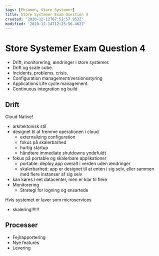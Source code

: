 ```yaml
---
tags: [Eksamen, Store Systemer]
title: Store Systemer Exam Question 4
created: '2020-12-12T07:52:57.953Z'
modified: '2020-12-14T12:25:56.462Z'
---
```


# Store Systemer Exam Question 4
- Drift, monitorering, ændringer i store systemer.
- Drift og scale cube.
- Incidents, problems, crisis.
- Configuration management/versionsstyring
- Applications Life cycle management.
- Continuous integration og build

## Drift
Cloud Native!
- arkitektonisk stil
- designet til at fremme operationen i cloud
  - externalizing configuration
  - fokus på skalerbarhed
  - hurtig startup
  - håndtere immediate shutdowns yndefuldt
- fokus på portable og skalerbare applikationer
  - portable: deploy app overalt i verden uden ændringer
  - skalerbarhed: app er designet til at enten i sig selv, eller sammen med flere instanser af sig selv
- kan køres i eet datacenter, men er klar til flere
- Monitorering
  - Strategi for logning og ensartede 

Hvis systemet er laver som microservices
- skalering!!!!!!

## Processer
- Fejlrapportering
- Nye features
- Levering
